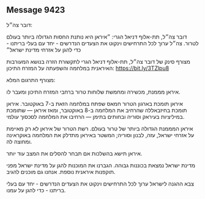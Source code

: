 ## Message 9423

דובר צה״ל: 

דובר צה״ל, תת-אלוף דניאל הגרי: ״איראן היא נותנת החסות הגדולה ביותר בעולם לטרור. צה״ל ערוך לכל התרחישים וינקוט את הצעדים הנדרשים - יחד עם בעלי בריתנו - כדי להגן על אזרחי מדינת ישראל״

מצורף סינק של דובר צה״ל, תת-אלוף דניאל הגרי לתקשורת הזרה בנושא המעורבות האיראנית במלחמה והשפעתה על המזרח התיכון: https://bit.ly/3TZlpu8

מצורף התרגום המלא: 

איראן מממנת, מכשירה ומחמשת שלוחות טרור ברחבי המזרח התיכון ומעבר לו.

איראן תומכת בארגון הטרור חמאס שפתח במלחמה הזאת ב-7 באוקטובר. איראן תומכת בחיזבאללה שהרחיב את המלחמה ב-8 באוקטובר, ומאז איראן — שתומכת במיליציות בעיראק וסוריה ובחותים בתימן —  הרחיבו את המלחמה לסכסוך עולמי.

איראן המממנת הגדולה ביותר של טרור בעולם. רשת הטרור של איראן לא רק מאיימת על אזרחי ישראל, עזה, לבנון וסוריה; המשטר באיראן מתדלק את המלחמה באוקראינה ומחוצה לה.

איראן תישא בהשלכות אם תבחר להסלים את המצב עוד יותר.

מדינת ישראל נמצאת בכוננות גבוהה. הגברנו את המוכנות להגן על מדינת ישראל מפני תוקפנות איראנית נוספת. אנחנו גם מוכנים להגיב.

צבא ההגנה לישראל ערוך לכל התרחישים וינקוט את הצעדים הנדרשים - יחד עם בעלי בריתנו - כדי להגן על עמנו.

